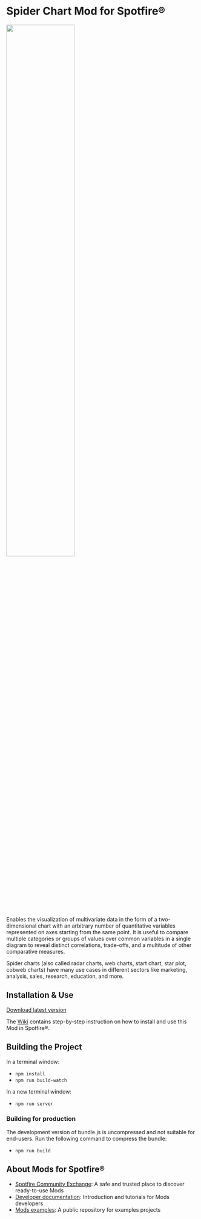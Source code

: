 # Spider Chart Mod for Spotfire®

<img src="assets/spider.png" width="60%"/>

Enables the visualization of multivariate data in the form of a two-dimensional chart with an arbitrary number of quantitative variables represented on axes starting from the same point. It is useful to compare multiple categories or groups of values over common variables in a single diagram to reveal distinct correlations, trade-offs, and a multitude of other comparative measures.

Spider charts (also called radar charts, web charts, start chart, star plot, cobweb charts) have many use cases in different sectors like marketing, analysis, sales, research, education, and more.

## Installation & Use

[Download latest version](https://github.com/spotfiresoftware/spotfire-mod-spider/releases)

The [Wiki](https://github.com/spotfiresoftware/spotfire-mod-spider/wiki) contains step-by-step instruction on how to install and use this Mod in Spotfire®.

## Building the Project

In a terminal window:
- `npm install`
- `npm run build-watch`

In a new terminal window:
- `npm run server`

### Building for production

The development version of bundle.js is uncompressed and not suitable for end-users. Run the following command to compress the bundle:
- `npm run build`

## About Mods for Spotfire®
-   [Spotfire Community Exchange](https://community.spotfire.com/files/): A safe and trusted place to discover ready-to-use Mods
-   [Developer documentation](https://spotfiresoftware.github.io/spotfire-mods/docs/): Introduction and tutorials for Mods developers
-   [Mods examples](https://github.com/TIBCOSoftware/spotfire-mods/): A public repository for examples projects
